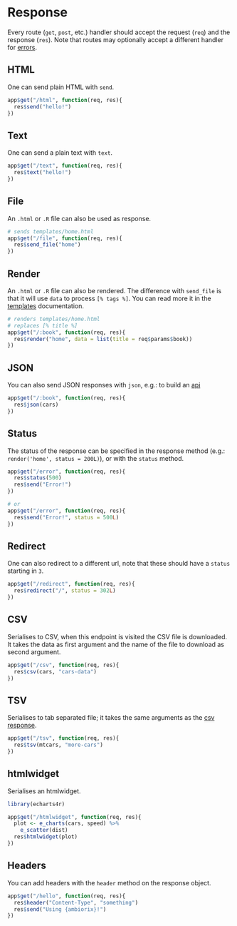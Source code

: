 # Response

Every route (`get`, `post`, etc.) handler should accept the request (`req`) and the response (`res`). Note that routes may optionally accept a different handler for [errors](/guide/errors).

## HTML

One can send plain HTML with `send`.

```r
app$get("/html", function(req, res){
  res$send("hello!")
})
```

## Text

One can send a plain text with `text`.

```r
app$get("/text", function(req, res){
  res$text("hello!")
})
```

## File

An `.html` or `.R` file can also be used as response.

```r
# sends templates/home.html
app$get("/file", function(req, res){
  res$send_file("home")
})
```

## Render

An `.html` or `.R` file can also be rendered. The difference with `send_file` is that it will use `data` to process `[% tags %]`. You can read more it in the [templates](/guide/project?id=templates) documentation.

```r
# renders templates/home.html
# replaces [% title %]
app$get("/:book", function(req, res){
  res$render("home", data = list(title = req$params$book))
})
```

## JSON

You can also send JSON responses with `json`, e.g.: to build an [api](/examples/api)

```r
app$get("/:book", function(req, res){
  res$json(cars)
})
```

## Status

The status of the response can be specified in the response method (e.g.: `render('home', status = 200L)`), or with the `status` method.

```r
app$get("/error", function(req, res){
  res$status(500)
  res$send("Error!")
})

# or
app$get("/error", function(req, res){
  res$send("Error!", status = 500L)
})
```

## Redirect

One can also redirect to a different url, note that these should have a `status` starting in `3`.

```r
app$get("/redirect", function(req, res){
  res$redirect("/", status = 302L)
})
```

## CSV

Serialises to CSV, when this endpoint is visited the CSV file is downloaded. It takes the data as first argument and the name of the file to download as second argument.

```r
app$get("/csv", function(req, res){
  res$csv(cars, "cars-data")
})
```

## TSV

Serialises to tab separated file; it takes the same arguments as the [csv response](guide/response?id=csv).

```r
app$get("/tsv", function(req, res){
  res$tsv(mtcars, "more-cars")
})
```

## htmlwidget

Serialises an htmlwidget.

```r
library(echarts4r)

app$get("/htmlwidget", function(req, res){
  plot <- e_charts(cars, speed) %>% 
    e_scatter(dist)
  res$htmlwidget(plot)
})
```

## Headers

You can add headers with the `header` method on the response object.

```r
app$get("/hello", function(req, res){
  res$header("Content-Type", "something")
  res$send("Using {ambiorix}!")
})
```

